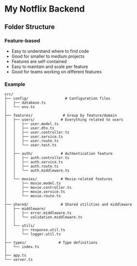 # My Notflix Backend

## Folder Structure

### Feature-based

- Easy to understand where to find code
- Good for smaller to medium projects
- Features are self-contained
- Easy to maintain and scale per feature
- Good for teams working on different features

### Example

```
src/
├── config/                 # Configuration files
│   ├── database.ts
│   └── env.ts
│
├── features/              # Group by feature/domain
│   ├── users/            # Everything related to users
│   │   ├── user.model.ts
│   │   ├── user.dto.ts
│   │   ├── user.controller.ts
│   │   ├── user.service.ts
│   │   ├── user.route.ts
│   │   └── user.test.ts
│   │
│   ├── auth/             # Authentication feature
│   │   ├── auth.controller.ts
│   │   ├── auth.service.ts
│   │   ├── auth.route.ts
│   │   └── auth.middleware.ts
│   │
│   └── movies/           # Movie-related features
│       ├── movie.model.ts
│       ├── movie.controller.ts
│       ├── movie.service.ts
│       └── movie.route.ts
│
├── shared/               # Shared utilities and middleware
│   ├── middleware/
│   │   ├── error.middleware.ts
│   │   └── validation.middleware.ts
│   │
│   └── utils/
│       ├── response.util.ts
│       └── logger.util.ts
│
├── types/               # Type definitions
│   └── index.ts
│
├── app.ts
└── server.ts
```
